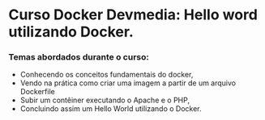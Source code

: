 # Curso Docker Devmedia: Hello word utilizando Docker.

### Temas abordados durante o curso:
- Conhecendo os conceitos fundamentais do docker, 
- Vendo na prática como criar uma imagem a partir de um arquivo Dockerfile
- Subir um contêiner executando o Apache e o PHP, 
- Concluindo assim um Hello World utilizando o Docker.
